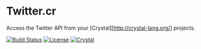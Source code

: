 # Twitter.cr

Access the Twitter API from your [Crystal][http://crystal-lang.org/] projects.

[![Build Status](https://travis-ci.org/watzon/twitter.cr.svg?branch=master)][travis]
[![License](https://img.shields.io/badge/License-Apache%202.0-green.svg)][license]
[![Crystal](https://img.shields.io/badge/Language-Crystal-lightgrey.svg)][crystal]

[travis]: https://travis-ci.org/watzon/twitter.cr
[license]: https://www.apache.org/licenses/LICENSE-2.0
[crystal]: http://crystal-lang.org/
